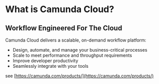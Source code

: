 # What is Camunda Cloud?

## Workflow Engineered For The Cloud

Camunda Cloud delivers a scalable, on-demand workflow platform:

* Design, automate, and manage your business-critical processes
* Scale to meet performance and throughput requirements
* Improve developer productivity
* Seamlessly integrate with your tools

see [https://camunda.com/products/](https://camunda.com/products/)
